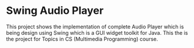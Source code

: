 # Swing Audio Player
This project shows the implementation of complete Audio Player which is being design using Swing which is a GUI widget toolkit for Java. This the is the project for Topics in CS (Multimedia Programming) course.
